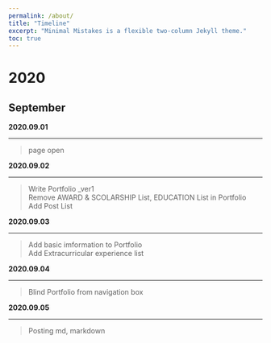 ```yaml
---
permalink: /about/
title: "Timeline"
excerpt: "Minimal Mistakes is a flexible two-column Jekyll theme."
toc: true
---
```

# 2020
## September

**2020.09.01** 

- - -

> page open

**2020.09.02**  

***

> Write Portfolio _ver1  
> Remove AWARD & SCOLARSHIP List, EDUCATION List in Portfolio  
> Add Post List 

**2020.09.03** 

***

> Add basic imformation to Portfolio  
> Add Extracurricular experience list

**2020.09.04** 

***

> Blind Portfolio from navigation box

**2020.09.05** 

***

> Posting md, markdown
